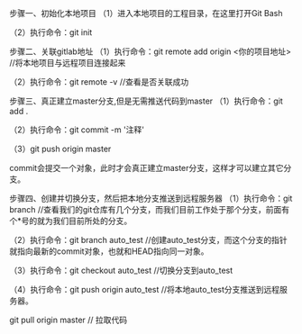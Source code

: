 步骤一、初始化本地项目
（1）进入本地项目的工程目录，在这里打开Git Bash

（2）执行命令：git init

 

步骤二、关联gitlab地址
（1）执行命令：git remote add origin <你的项目地址>   //将本地项目与远程项目连接起来

（2）执行命令：git remote -v    //查看是否关联成功

 

步骤三、真正建立master分支,但是无需推送代码到master
（1）执行命令：git add .

（2）执行命令：git commit -m '注释'
 
（3）git push origin master 

commit会提交一个对象，此时才会真正建立master分支，这样才可以建立其它分支。

 

步骤四、创建并切换分支，然后把本地分支推送到远程服务器
（1）执行命令：git branch    //查看我们的git仓库有几个分支，而我们目前工作处于那个分支，前面有个*号的就为我们目前所处的分支。

（2）执行命令：git branch auto_test   //创建auto_test分支，而这个分支的指针就指向最新的commit对象，也就和HEAD指向同一对象。

（3）执行命令：git checkout auto_test   //切换分支到auto_test

（4）执行命令：git push origin auto_test  //将本地auto_test分支推送到远程服务器。


 git pull origin master  // 拉取代码